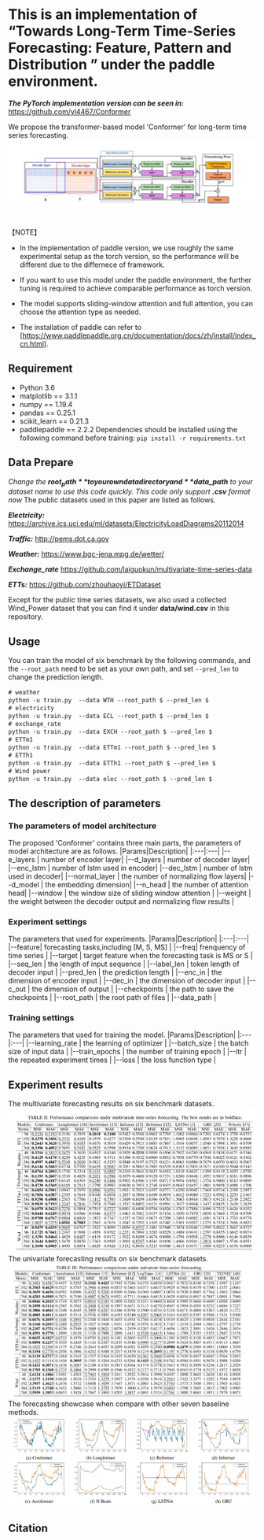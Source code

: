 # This is an implementation of “Towards Long-Term Time-Series Forecasting: Feature, Pattern and Distribution ” under the paddle environment. 
***The PyTorch implementation version can be seen in:*** https://github.com/yl4467/Conformer

 We propose the transformer-based model 'Conformer' for long-term time series forecasting.
 ![model](figure/frame.jpeg)
#
【NOTE】
* In the implementation of paddle version, we use roughly the same experimental setup as the torch version,
so the performance will be different due to the differnece of framework.

* If you want to use this model under the paddle environment, the further tuning is required to achieve comparable 
performance as torch version.

* The model supports sliding-window attention and full attention, you can choose the attention type as needed.

* The installation of paddle can refer to [https://www.paddlepaddle.org.cn/documentation/docs/zh/install/index_cn.html].

## Requirement
* Python 3.6
* matplotlib == 3.1.1
* numpy == 1.19.4
* pandas == 0.25.1
* scikit_learn == 0.21.3
* paddlepaddle == 2.2.2
Dependencies should be installed using the following command before training:
`
pip install -r requirements.txt
`

## Data Prepare
   *Change the **$root_path** to your own data directory and **$data_path** to your dataset name to use this code quickly. This code only support **.csv** format now*
The public datasets used in this paper are listed as follows.

***Electricity:*** https://archive.ics.uci.edu/ml/datasets/ElectricityLoadDiagrams20112014

***Traffic:*** http://pems.dot.ca.gov

***Weather:*** https://www.bgc-jena.mpg.de/wetter/

***Exchange_rate*** https://github.com/laiguokun/multivariate-time-series-data

***ETTs:*** https://github.com/zhouhaoyi/ETDataset

Except for the public time series datasets, we also used a collected Wind_Power dataset that you can find it under **data/wind.csv** in this repository.


## Usage
You can train the model of six benchmark by the following commands, and the `--root_path` need to be set as your own path, and set `--pred_len` to change the prediction length.
```
# weather
python -u train.py  --data WTH --root_path $ --pred_len $
# electricity
python -u train.py  --data ECL --root_path $ --pred_len $
# exchange_rate
python -u train.py  --data EXCH --root_path $ --pred_len $
# ETTm1
python -u train.py  --data ETTm1 --root_path $ --pred_len $
# ETTh1
python -u train.py  --data ETTh1 --root_path $ --pred_len $
# Wind power
python -u train.py  --data elec --root_path $ --pred_len $
```

## The description of parameters

### The parameters of model architecture
The proposed 'Conformer' contains three main parts, the parameters of model architecture are as follows.
|Params|Description|
|:---|:---|
|--e_layers | number of encoder layer|
|--d_layers | number of decoder layer|
|--enc_lstm | number of lstm used in encoder|
|--dec_lstm | number of lstm used in decoder|
|--normal_layer | the number of normalizing flow layers|
|--d_model | the embedding dimension|
|--n_head | the number of attention head|
|--window | the window size of sliding window attention |
|--weight | the weight between the decoder output and normalizing flow results |

### Experiment settings
The parameters that used for experiments.
|Params|Description|
|:---|:---|
|--feature| forecasting tasks,including [M, S, MS] |
|--freq| frenquency of time series |
|--target | target feature when the forecasting task is MS or S |
|--seq_len | the length of input sequence |
|--label_len | token length of decoder input |
|--pred_len | the prediction length |
|--enc_in | the dimension of encoder input |
|--dec_in | the dimension of decoder input |
|--c_out | the dimension of output |
|--checkpoints | the path to save the checkpoints |
|--root_path | the root path of files |
|--data_path | 

### Training settings 
The parameters that used for training the model.
|Params|Description|
|:---|:---|
|--learning_rate | the learning of optimizer |
|--batch_size | the batch size of input data |
|--train_epochs | the number of training epoch |
|--itr | the repeated experiment times |
|--loss | the loss function type |

## Experiment results
The multivariate forecasting results on six benchmark datasets.
![multi](figure/multi.jpeg)
The univariate forecasting results on six benchmark datasets.
![uni](figure/uni.jpeg)
The forecasting showcase when compare with other seven baseline methods.
![show](figure/show.jpeg)

## Citation 





